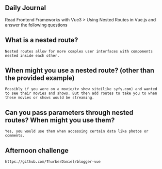 ## Daily Journal
Read Frontend Frameworks with Vue3 > Using Nested Routes in Vue.js and answer the following questions
## What is a nested route?
    Nested routes allow for more complex user interfaces with components nested inside each other.
## When might you use a nested route? (other than the provided example)
    Possibly if you were on a movie/tv show site(like syfy.com) and wanted to see their movies and shows. But then add routes to take you to when these movies or shows would be streaming.
## Can you pass parameters through nested routes? When might you use them?
    Yes, you would use them when accessing certain data like photos or comments.

## Afternoon challenge
    https://github.com/ThurberDaniel/blogger-vue